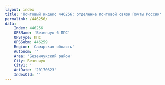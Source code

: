 ```yaml
---
layout: index
title: 'Почтовый индекс 446256: отделение почтовой связи Почты России'
permalink: /446256/
data:
    Index: 446256
    OPSName: 'Безенчук 6 ППС'
    OPSType: ППС
    OPSSubm: 446259
    Region: 'Самарская область'
    Autonom: ''
    Area: 'Безенчукский район'
    City: Безенчук
    City1: ''
    ActDate: '20170623'
    IndexOld: ''
---
```

